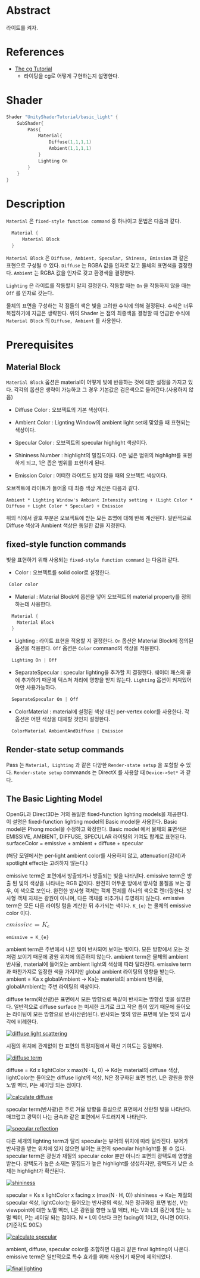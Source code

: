﻿# Abstract

라이트를 켜자.

# References

* [The cg Tutorial](http://developer.download.nvidia.com/CgTutorial/cg_tutorial_chapter05.html)
  * 라이팅을 cg로 어떻게 구현하는지 설명한다.

# Shader

```c
Shader "UnityShaderTutorial/basic_light" {
	SubShader{
		Pass{
			Material{
				Diffuse(1,1,1,1)
				Ambient(1,1,1,1)
			}
			Lighting On
		}
	}
}
```

# Description

`Material` 은 `fixed-style function command` 중 하나이고 문법은 다음과 같다.

```c
  Material {
	  Material Block
  }
```

`Material Block` 은 `Diffuse, Ambient, Specular, Shiness, Emission` 과 같은 표현으로 구성될 수 있다. `Diffuse` 는 RGBA 값을 인자로 갖고 물체의 표면색을 결정한다. `Ambient` 는 RGBA 값을 인자로 갖고 환경색을 결정한다. 

`Lighting` 은 라이트를 작동할지 말지 결정한다. 작동할 때는 `On` 을 작동하지 않을 때는 `Off` 를 인자로 갖는다.

물체의 표면을 구성하는 각 점들의 색은 빛을 고려한 수식에 의해 결정된다. 수식은 너무 복잡하기에 지금은 생략한다. 위의 Shader 는 점의 최종색을 결정할 때 언급한 수식에 `Material Block` 의 `Diffuse, Ambient` 를 사용한다.

# Prerequisites

## Material Block

`Material Block` 옵션은 material이 어떻게 빛에 반응하는 것에 대한 설정을 가지고 있다. 각각의 옵션은 생략이 가능하고 그 경우 기본값은 검은색으로 들어간다.(사용하지 않음)

* Diffuse Color : 오브젝트의 기본 색상이다.

* Ambient Color : Lignting Window의 ambient light set에 맞았을 때 표현되는 색상이다.

* Specular Color : 오브젝트의 specular highlight 색상이다.

* Shininess Number : highlight의 밀집도이다. 0은 넓은 범위의 highlight를 표현하게 되고, 1은 좁은 범위를 표현하게 된다.

* Emission Color : 어떠한 라이트도 받지 않을 때의 오브젝트 색상이다.

오브젝트에 라이트가 들어올 때 최종 색상 계산은 다음과 같다.

```
Ambient * Lighting Window's Ambient Intensity setting + (Light Color * Diffuse + Light Color * Specular) + Emission
```

위의 식에서 괄호 부분은 오브젝트에 받는 모든 조명에 대해 반복 계산된다.
일반적으로 Diffuse 색상과 Ambient 색상은 동일한 값을 지정한다.

## fixed-style function commands

빛을 표현하기 위해 사용되는 `fixed-style function command` 는 다음과 같다.

* Color : 오브젝트를 solid color로 설정한다.

```c
 Color color
```

* Material : Material Block에 옵션을 넣어 오브젝트의 material property를 정의하는데 사용한다.

```c
  Material {
	Material Block
  }

```

* Lighting : 라이트 표현을 적용할 지 결정한다. `On` 옵션은 Material Block에 정의된 옵션을 적용한다. `Off` 옵션은 `Color` command의 색상을 적용한다.

```c
  Lighting On | Off
```

* SeparateSpecular : specular lighting을 추가할 지 결정한다. 쉐이더 패스의 끝에 추가하기 때문에 텍스쳐 처리에 영향을 받지 않는다. `Lighting` 옵션이 켜져있어야만 사용가능하다.

```c
  SeparateSpecular On | Off
```

* ColorMaterial : material에 설정된 색상 대신 per-vertex color를 사용한다. 각 옵션은 어떤 색상을 대체할 것인지 설정한다.

```c
  ColorMaterial AmbientAndDiffuse | Emission
```

## Render-state setup commands

Pass 는 `Material, Lighting` 과 같은 다양한 `Render-state setup` 을 포함할 수 있다. `Render-state setup` commands 는 DirectX 를 사용할 때 `Device->Set*` 과 같다.

## The Basic Lighting Model

OpenGL과 Direct3D는 거의 동일한 fixed-function lighting models을 제공한다. 이 설명은 fixed-function lighting model의 Basic model을 사용한다. Basic model은 Phong model을 수정하고 확장한다. Basic model 에서 물체의 표면색은 EMISSIVE, AMBIENT, DIFFUSE, SPECULAR 라이팅의 기여도 합계로 표현된다.
surfaceColor = emissive + ambient + diffuse + specular

(해당 모델에서는 per-light ambient color를 사용하지 않고, attenuation(감쇠)과 spotlight effect는 고려하지 않는다.)

emissive term은 표면에서 방출되거나 방출되는 빛을 나타낸다. emissive term은 방출 된 빛의 색상을 나타내는 RGB 값이다. 완전히 어두운 방에서 방사형 물질을 보는 경우, 이 색으로 보인다. 완전한 방사형 객체는 객체 전체를 하나의 색으로 렌더링한다. 방사형 객체 자체는 광원이 아니며, 다른 객체를 비추거나 투영하지 않는다. emissive term은 모든 다른 라이팅 텀을 계산한 뒤 추가되는 색이다. `K_{e}` 는 물체의 emissive color 이다.

![](emissive_eq.png)

```
emissive = K_{e}
```

ambient term은 주변에서 나온 빛이 반사되어 보이는 빛이다. 모든 방향에서 오는 것처럼 보이기 때문에 광원 위치에 의존하지 않는다. ambient term은 물체의 ambient 반사율, material에 들어오는 ambient light의 색상에 따라 달라진다. emissive term과 마찬가지로 일정한 색을 가지지만 global ambient 라이팅의 영향을 받는다.
ambient = Ka x globalAmbient 
-> Ka는 material의 ambient 반사율, globalAmbient는 주변 라이팅의 색상이다.

diffuse term(확산광)은 표면에서 모든 방향으로 똑같이 반사되는 방향성 빛을 설명한다. 일반적으로 diffuse surface 는 미세한 크기로 크고 작은 틈이 있기 때문에 들어오는 라이팅이 모든 방향으로 반사(산란)된다. 반사되는 빛의 양은 표면에 닿는 빛의 입사각에 비례한다. 

[![diffuse light scattering](http://developer.download.nvidia.com/CgTutorial/elementLinks/fig5_6.jpg)](http://developer.download.nvidia.com/CgTutorial/cg_tutorial_chapter05.html)

시점의 위치에 관계없이 한 표면의 특정지점에서 확산 기여도는 동일하다.

[![diffuse term](http://developer.download.nvidia.com/CgTutorial/elementLinks/fig5_7.jpg)](http://developer.download.nvidia.com/CgTutorial/cg_tutorial_chapter05.html)

diffuse = Kd x lightColor x max(N · L, 0)
-> Kd는 material의 diffuse 색상, lightColor는 들어오는 diffuse light의 색상, N은 정규화된 표면 법선, L은 광원을 향한 노멀 벡터, P는 셰이딩 되는 점이다.

[![calculate diffuse](http://developer.download.nvidia.com/CgTutorial/elementLinks/fig5_9.jpg)](http://developer.download.nvidia.com/CgTutorial/cg_tutorial_chapter05.html)

specular term(반사광)은 주로 거울 방향을 중심으로 표면에서 산란된 빛을 나타낸다. 매끄럽고 광택이 나는 금속과 같은 표면에서 두드러지게 나타난다. 

[![specular reflection](http://developer.download.nvidia.com/CgTutorial/elementLinks/fig5_10.jpg)](http://developer.download.nvidia.com/CgTutorial/cg_tutorial_chapter05.html)

다른 세개의 lighting term과 달리 specular는 뷰어의 위치에 따라 달라진다. 뷰어가 반사광을 받는 위치에 있지 않으면 뷰어는 표면의 specular highlight를 볼 수 없다. specular term은 광원과 재질의 specular color 뿐만 아니라 표면의 광택도에 영향을 받는다. 광택도가 높은 소재는 밀집도가 높은 highlight를 생성하지만, 광택도가 낮은 소재는 highlight가 확산된다.

[![shininess](http://developer.download.nvidia.com/CgTutorial/elementLinks/fig5_12.jpg)](http://developer.download.nvidia.com/CgTutorial/cg_tutorial_chapter05.html)

specular = Ks x lightColor x facing x (max(N · H, 0)) shininess
-> Ks는 재질의 specular 색상, lightColor는 들어오는 반사광의 색상, N은 정규화된 표면 법선, V는 viewpoint에 대한 노멀 벡터, L은 광원을 향한 노멀 벡터, H는 V와 L의 중간에 있는 노멀 벡터, P는 셰이딩 되는 점이다. N * L이 0보다 크면 facing이 1이고, 아니면 0이다. (기준각도 90도)

[![calculate specular](http://developer.download.nvidia.com/CgTutorial/elementLinks/fig5_13.jpg)](http://developer.download.nvidia.com/CgTutorial/cg_tutorial_chapter05.html)

ambient, diffuse, specular color를 조합하면 다음과 같은 final lighting이 나온다. emissive term은 일반적으로 특수 효과를 위해 사용되기 때문에 제외되었다.

[![final lighting](http://developer.download.nvidia.com/CgTutorial/elementLinks/fig5_14.jpg)](http://developer.download.nvidia.com/CgTutorial/cg_tutorial_chapter05.html)
